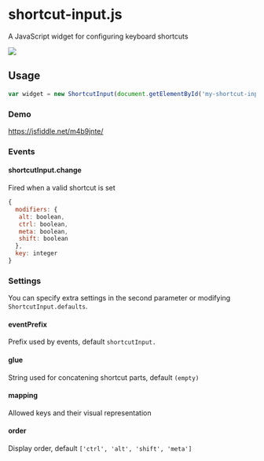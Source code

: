 # shortcut-input.js

A JavaScript widget for configuring keyboard shortcuts

<img src="https://cloud.githubusercontent.com/assets/408194/19322100/077dcba6-90b8-11e6-8a88-80f13852aafa.png">

## Usage

```javascript
var widget = new ShortcutInput(document.getElementById('my-shortcut-input'));
```

### Demo

https://jsfiddle.net/m4b9jnte/

### Events

#### shortcutInput.change

Fired when a valid shortcut is set

```javascript
{
  modifiers: {
   alt: boolean,
   ctrl: boolean,
   meta: boolean,
   shift: boolean
  },
  key: integer
}
```

### Settings

You can specify extra settings in the second parameter or modifying ```ShortcutInput.defaults```. 

#### eventPrefix

Prefix used by events, default ```shortcutInput.```

#### glue

String used for concatening shortcut parts, default ```(empty)```

#### mapping

Allowed keys and their visual representation

#### order

Display order, default ```['ctrl', 'alt', 'shift', 'meta']```
